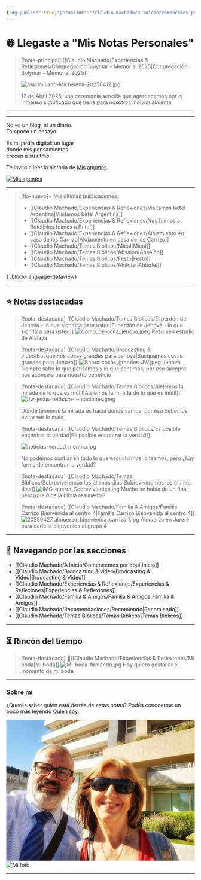 ```yaml
---
{"dg-publish":true,"permalink":"/claudio-machado/a-inicio/comencemos-por-aqui/","title":"Página principal","tags":["home","inicio","gardenEntry"]}
---
```



# 🌐 Llegaste a "Mis Notas Personales" 

> [!nota-principal] [[Claudio Machado/Experiencias & Reflexiones/Congregación Solymar - Memorial 2025\|Congregación Solymar - Memorial 2025]]
> 
>  ![Maximiliano-Michelena-20250412.jpg](/img/user/07%20-%20Personal/Im%C3%A1genes/Maximiliano-Michelena-20250412.jpg)
>  
>  12 de Abril 2025, una ceremonia sencilla que agradecemos por el inmenso significado que tiene para nosotros individualmente 

---
<hr>
<div class="bienvenida">
<p>No es un blog, ni un diario.<br>
Tampoco un ensayo.</p>

<p>Es mi jardín digital: un lugar<br>
donde mis pensamientos<br>
crecen a su ritmo.</p>

<p>Te invito a leer la historia de <a href="https://mis-notas-two.vercel.app/claudio-machado/a-inicio/mis-apuntes/" target="_blank">Mis apuntes</a>.</p>
<a href="https://mis-notas-two.vercel.app/claudio-machado/a-inicio/mis-apuntes/" target="_blank"> <img src="https://raw.githubusercontent.com/1210CM/mis-reflexiones/refs/heads/main/src/site/img/user/07%20-%20Personal/Im%C3%A1genes/foto-mis-apuntes.png" alt="Mis apuntes" class="imagen-enlace">
  </a>
</div>
<hr>

>[!lo-nuevo]+ Mis últimas publicaciones:
> - [[Claudio Machado/Experiencias & Reflexiones/Visitamos betel Argentina\|Visitamos betel Argentina]]
> - [[Claudio Machado/Experiencias & Reflexiones/Nos fuimos a Betel\|Nos fuimos a Betel]]
> - [[Claudio Machado/Experiencias & Reflexiones/Alojamiento en casa de los Carrizo\|Alojamiento en casa de los Carrizo]]
> - [[Claudio Machado/Temas Bíblicos/Mical\|Mical]]
> - [[Claudio Machado/Temas Bíblicos/Absalón\|Absalón]]
> - [[Claudio Machado/Temas Bíblicos/Festo\|Festo]]
> - [[Claudio Machado/Temas Bíblicos/Ahitofel\|Ahitofel]]
> 
{ .block-language-dataview}

---


## ⭐ Notas destacadas

>[!nota-destacada] [[Claudio Machado/Temas Bíblicos/El perdón de Jehová -  lo que significa para usted\|El perdón de Jehová -  lo que significa para usted]]
>![Como_perdona_jehova.jpeg](/img/user/07%20-%20Personal/Im%C3%A1genes/Como_perdona_jehova.jpeg)
>Resumen estudio de Atalaya 

>[!nota-destacada] [[Claudio Machado/Brodcasting & vídeo/Busquemos cosas grandes para Jehová\|Busquemos cosas grandes para Jehová]]
>![Baruc-cosas_grandes-JW.jpeg](/img/user/07%20-%20Personal/Im%C3%A1genes/Baruc-cosas_grandes-JW.jpeg)
> Jehová siempre sabe lo que pensamos y lo que sentimos, por eso siempre nos aconseja para nuestro beneficio

> [!nota-destacada] [[Claudio Machado/Temas Bíblicos/Alejemos la mirada de lo que es inútil\|Alejemos la mirada de lo que es inútil]]
> ![Jw-jesus-rechaza-tentaciones.jpeg](/img/user/07%20-%20Personal/Im%C3%A1genes/Jw-jesus-rechaza-tentaciones.jpeg) 
> 
> Donde tenemos la mirada es hacia donde vamos, por eso debemos evitar ver lo malo 

> [!nota-destacada] [[Claudio Machado/Temas Bíblicos/Es posible encontrar la verdad\|Es posible encontrar la verdad]]
> 
>  ![noticias-verdad-mentira.jpg](/img/user/03%20-%20Jard%C3%ADn%20digital/03%20-%2005%20-%20Imagen/AC%20im%C3%A1genes%20subidas/noticias-verdad-mentira.jpg)
>  
>  No podemos confiar en todo lo que escuchamos, o leemos, pero ¿hay forma de encontrar la verdad? 


>[!nota-destacada] [[Claudio Machado/Temas Bíblicos/Sobreviveremos los últimos dias\|Sobreviveremos los últimos dias]]
>![IMG-guerra_Sobrevivientes.jpg](/img/user/07%20-%20Personal/Im%C3%A1genes/IMG-guerra_Sobrevivientes.jpg)
>Mucho se habla de un final, pero¿que dice la biblia realmente? 

>[!nota-destacada] [[Claudio Machado/Familia & Amigos/Familia Carrizo Bienvenida al centro 4\|Familia Carrizo Bienvenida al centro 4]]
>![20250427_almuerzo_bienvenida_carrizo 1.jpg](/img/user/07%20-%20Personal/Im%C3%A1genes/20250427_almuerzo_bienvenida_carrizo%201.jpg)
>Almuerzo en Jureré para darle la bienvenida al grupo 4


---

## 📂 Navegando por las secciones

- [[Claudio Machado/A Inicio/Comencemos por aquí\|Inicio]]
- [[Claudio Machado/Brodcasting & vídeo/Brodcasting & Video\|Brodcasting & Video]]
- [[Claudio Machado/Experiencias & Reflexiones/Experiencias & Reflexiones\|Experiencias & Reflexiones]]
- [[Claudio Machado/Familia & Amigos/Familia & Amigos\|Familia & Amigos]]
- [[Claudio Machado/Recomendaciones/Recomiendo\|Recomiendo]]
- [[Claudio Machado/Temas Bíblicos/Temas Bíblicos\|Temas Bíblicos]]

---

## ⏳ Rincón del tiempo

> [!nota-destacada] 💍[[Claudio Machado/Experiencias & Reflexiones/Mi boda\|Mi boda]]
> ![Mi-boda-firmando.jpg](/img/user/03%20-%20Jard%C3%ADn%20digital/03%20-%2005%20-%20Imagen/AC%20im%C3%A1genes%20subidas/Mi-boda-firmando.jpg)
> Hoy quiero destacar el momento de mi boda 

---


<div class="bienvenida">
  <h3>Sobre mí</h3>
  <p>¿Querés saber quién está detrás de estas notas? Podés conocerme un poco más leyendo <a href="https://mis-notas-two.vercel.app/claudio-machado/a-inicio/quien-soy/">Quien soy</a>.</p>
  <a href="https://mis-notas-two.vercel.app/claudio-machado/a-inicio/quien-soy/" target="_blank"> <img src="https://raw.githubusercontent.com/1210CM/mis-reflexiones/refs/heads/main/src/site/img/user/03%20-%20Jard%C3%ADn%20digital/03%20-%2004%20-%20Imagen/AC%20im%C3%A1genes%20subidas/claudio-patricia-betel.jpg" alt="Mis apuntes" class="imagen-enlace">
  </a>
</div>
<div class="avatar-bloque">
  <img src="https://raw.githubusercontent.com/1210CM/mis-reflexiones/refs/heads/main/src/site/img/user/07%20-%20Personal/Im%C3%A1genes/Quien_soy.png" alt="Mi foto" class="avatar">
</div>

---



